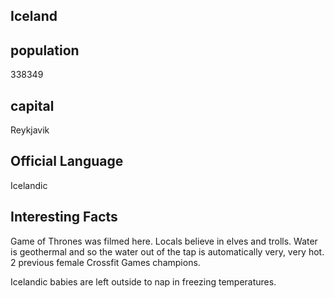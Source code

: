 
## Iceland

## population

338349


## capital
Reykjavik
 

## Official Language
Icelandic

## Interesting Facts 
Game of Thrones was filmed here. Locals believe in elves and trolls. Water is geothermal and so the water out of the tap is 
automatically very, very hot. 2 previous female Crossfit Games champions.

Icelandic babies are left outside to nap in freezing temperatures.



